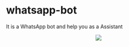 # whatsapp-bot
It is a WhatsApp bot and help you as a Assistant

<p align="center">
  <a href="https://github.com/fazilvk786/whatsapp-bot/fork">
    <img src="https://img.shields.io/github/forks/fazilvk786/whatsapp-bot?label=Fork&style=social">
    
  </a>
